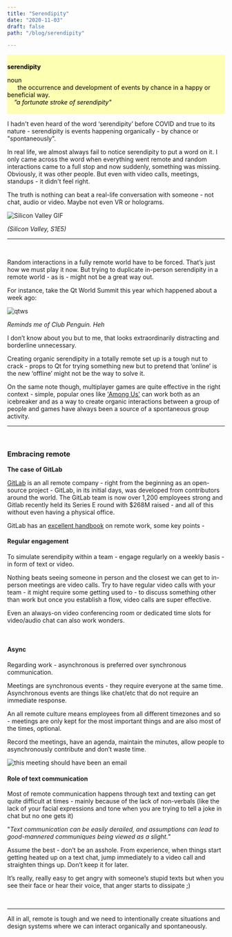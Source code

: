 ```yaml
---
title: "Serendipity"
date: "2020-11-03"
draft: false
path: "/blog/serendipity"

---
```


<div style="background-color:#fdffb3; color:black; padding:5px 0;">

**serendipity**

 noun <br/>
 &nbsp;&nbsp;&nbsp;&nbsp;&nbsp;&nbsp;the occurrence and development of events by chance in a happy or beneficial way.<br/>&nbsp;&nbsp;&nbsp; *”a fortunate stroke of serendipity"*</div>

I hadn't even heard of the word ‘serendipity’ before COVID and true to its nature - serendipity is events happening organically - by chance or "spontaneously".

In real life, we almost always fail to notice serendipity to put a word on it. I only came across the word when everything went remote and random interactions came to a full stop and now suddenly, something was missing. <br/> 
Obviously, it was other people. 
But even with video calls, meetings, standups - it didn't feel right. 

The truth is nothing can beat a real-life conversation with someone - not chat, audio or video. Maybe not even VR or holograms.

<img src="https://user-images.githubusercontent.com/32199592/97962688-b401eb00-1ddb-11eb-9903-2c485567e6e6.gif" alt="Silicon Valley GIF">

*(Silicon Valley, S1E5)*

----------
<br/>

Random interactions in a fully remote world have to be forced. That’s just how we must play it now. But trying to duplicate in-person serendipity in a remote world - as is - might not be a great way out.

For instance, take the Qt World Summit this year which happened about a week ago:


<img src="https://user-images.githubusercontent.com/32199592/97961622-ab101a00-1dd9-11eb-88b4-ab044cf9da5e.png" alt="qtws"/> 

*Reminds me of Club Penguin. Heh*

I don’t know about you but to me, that looks extraordinarily distracting and borderline unnecessary. 

Creating organic serendipity in a totally remote set up is a tough nut to crack - props to Qt for trying something new but to pretend that ‘online’ is the new ‘offline’ might not be the way to solve it. 

On the same note though, multiplayer games are quite effective in the right context - simple, popular ones like ['Among Us'](http://www.innersloth.com/gameAmongUs.php) can work both as an icebreaker and as a way to create organic interactions between a group of people and games have always been a source of a spontaneous group activity.

---------

<br/>

### Embracing remote

**The case of GitLab**

[GitLab](https://about.gitlab.com/) is an all remote company - right from the beginning as an open-source project - GitLab, in its initial days, was developed from contributors around the world. The GitLab team is now over 1,200 employees strong and Gitlab recently held its Series E round with $268M raised - and all of this without even having a physical office.

GitLab has an [excellent handbook](https://about.gitlab.com/company/culture/all-remote/) on remote work, some key points - 


#### Regular engagement 

To simulate serendipity within a team - engage regularly on a weekly basis - in form of text or video. 

Nothing beats seeing someone in person and the closest we can get to in-person meetings are video calls. Try to have regular video calls with your team - it might require some getting used to - to discuss something other than work but once you establish a flow, video calls are super effective.

Even an always-on video conferencing room or dedicated time slots for video/audio chat can also work wonders.

<br/>

#### Async

Regarding work - asynchronous is preferred over synchronous communication.

Meetings are synchronous events - they require everyone at the same time.
Asynchronous events are things like chat/etc that do not require an immediate response.

An all remote culture means employees from all different timezones and so - meetings are only kept for the most important things and are also most of the times, optional. 

Record the meetings, have an agenda, maintain the minutes, allow people to asynchronously contribute and don’t waste time.

<img src="https://user-images.githubusercontent.com/32199592/97961918-27a2f880-1dda-11eb-9a8d-8871b55cb778.png" alt="this meeting should have been an email"/>

#### Role of text communication

Most of remote communication happens through text and texting can get quite difficult at times - mainly because of the lack of non-verbals (like the lack of your facial expressions and tone when you are trying to tell a joke in chat but no one gets it)

"*Text communication can be easily derailed, and assumptions can lead to  good-mannered communiques being viewed as a slight.*"

Assume the best - don’t be an asshole. 
From experience, when things start getting heated up on a text chat, jump immediately to a video call and straighten things up. Don’t keep it for later. 

It’s really, really easy to get angry with someone’s stupid texts but when you see their face or hear their voice, that anger starts to dissipate ;)

<br/>

----
All in all, remote is tough and we need to intentionally create situations and design systems where we can interact organically and spontaneously.


 
 











